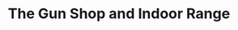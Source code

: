 ---
title: "The Gun Shop and Indoor Range"
url: /simpsonville/the-gun-shop-and-indoor-range/
shop: weapons
---